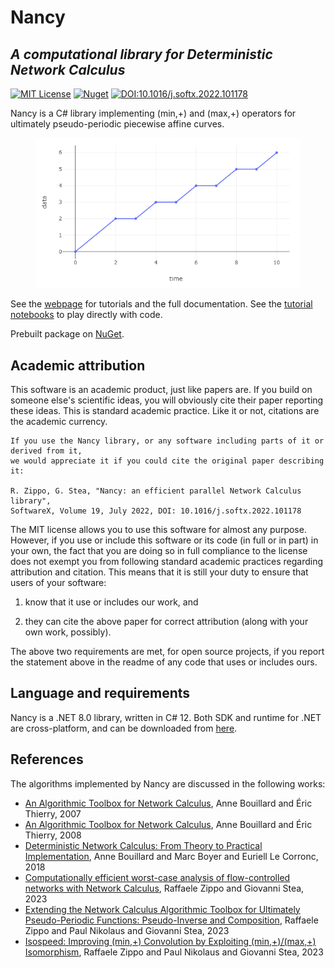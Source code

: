 # Nancy
## _A computational library for Deterministic Network Calculus_

[![MIT License](https://img.shields.io/badge/license-MIT-green)](/LICENSE.txt)
[![Nuget](https://img.shields.io/nuget/v/Unipi.Nancy)](https://www.nuget.org/packages/Unipi.Nancy/)
[![DOI:10.1016/j.softx.2022.101178](http://img.shields.io/badge/DOI-10.1016/j.softx.2022.101178-B31B1B.svg)](https://doi.org/10.1016/j.softx.2022.101178)

Nancy is a C# library implementing (min,+) and (max,+) operators for ultimately pseudo-periodic piecewise affine curves.

<figure>
    <img src="./img/01.png" alt="Plot of a generic NC curve"/>
</figure>

See the [webpage](https://rzippo.github.io/nancy/) for tutorials and the full documentation.
See the [tutorial notebooks](./examples/) to play directly with code.

Prebuilt package on [NuGet](https://www.nuget.org/packages/Unipi.Nancy/).

## Academic attribution

This software is an academic product, just like papers are. If you build on someone else's scientific ideas, you will obviously cite their paper reporting these ideas. 
This is standard academic practice. Like it or not, citations are the academic currency. 

```
If you use the Nancy library, or any software including parts of it or derived from it, 
we would appreciate it if you could cite the original paper describing it:

R. Zippo, G. Stea, "Nancy: an efficient parallel Network Calculus library", 
SoftwareX, Volume 19, July 2022, DOI: 10.1016/j.softx.2022.101178
```

The MIT license allows you to use this software for almost any purpose. However, if you use or include this software or its code (in full or in part) in your own, the fact that you are doing so in full compliance to the license does not exempt you from following standard academic practices regarding attribution and citation. 
This means that it is still your duty to ensure that users of your software:

  1. know that it use or includes our work, and 
  
  2. they can cite the above paper for correct attribution (along with your own work, possibly). 

The above two requirements are met, for open source projects, if you report the statement above in the readme of any code that uses or includes ours. 

## Language and requirements

Nancy is a .NET 8.0 library, written in C# 12.
Both SDK and runtime for .NET are cross-platform, and can be downloaded from [here](https://dotnet.microsoft.com/en-us/download).

## References

The algorithms implemented by Nancy are discussed in the following works:

* [An Algorithmic Toolbox for Network Calculus](https://inria.hal.science/inria-00123643v2), Anne Bouillard and Éric Thierry, 2007
* [An Algorithmic Toolbox for Network Calculus](https://doi.org/10.1007/s10626-007-0028-x), Anne Bouillard and Éric Thierry, 2008
* [Deterministic Network Calculus: From Theory to Practical Implementation](http://dx.doi.org/10.1002/9781119440284), Anne Bouillard and Marc Boyer and Euriell Le Corronc, 2018
* [Computationally efficient worst-case analysis of flow-controlled networks with Network Calculus](https://doi.org/10.1109/TIT.2023.3244276), Raffaele Zippo and Giovanni Stea, 2023
* [Extending the Network Calculus Algorithmic Toolbox for Ultimately Pseudo-Periodic Functions: Pseudo-Inverse and Composition](https://doi.org/10.1007/s10626-022-00373-5), Raffaele Zippo and Paul Nikolaus and Giovanni Stea, 2023
* [Isospeed: Improving (min,+) Convolution by Exploiting (min,+)/(max,+) Isomorphism](https://doi.org/10.4230/LIPIcs.ECRTS.2023.12), Raffaele Zippo and Paul Nikolaus and Giovanni Stea, 2023
